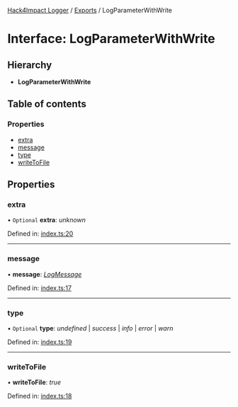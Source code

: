 [Hack4Impact Logger](https://github.com/hack4impact/logger/tree/main/docs/README.md) / [Exports](https://github.com/hack4impact/logger/tree/main/docs/modules.md) / LogParameterWithWrite

# Interface: LogParameterWithWrite

## Hierarchy

- **LogParameterWithWrite**

## Table of contents

### Properties

- [extra](https://github.com/hack4impact/logger/tree/main/docs/interfaces/logparameterwithwrite.md#extra)
- [message](https://github.com/hack4impact/logger/tree/main/docs/interfaces/logparameterwithwrite.md#message)
- [type](https://github.com/hack4impact/logger/tree/main/docs/interfaces/logparameterwithwrite.md#type)
- [writeToFile](https://github.com/hack4impact/logger/tree/main/docs/interfaces/logparameterwithwrite.md#writetofile)

## Properties

### extra

• `Optional` **extra**: _unknown_

Defined in: [index.ts:20](https://github.com/hack4impact/logger/blob/100b6a3/src/index.ts#L20)

---

### message

• **message**: [_LogMessage_](https://github.com/hack4impact/logger/tree/main/docs/modules.md#logmessage)

Defined in: [index.ts:17](https://github.com/hack4impact/logger/blob/100b6a3/src/index.ts#L17)

---

### type

• `Optional` **type**: _undefined_ \| _success_ \| _info_ \| _error_ \| _warn_

Defined in: [index.ts:19](https://github.com/hack4impact/logger/blob/100b6a3/src/index.ts#L19)

---

### writeToFile

• **writeToFile**: _true_

Defined in: [index.ts:18](https://github.com/hack4impact/logger/blob/100b6a3/src/index.ts#L18)
